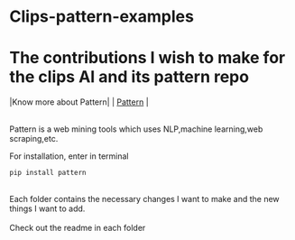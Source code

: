 # Clips-pattern-examples
<h1>The contributions I wish to make for the clips AI and its pattern repo</h1>

|Know more about Pattern|
| [Pattern](https://www.clips.uantwerpen.be/pages/pattern-dev) |

<br>Pattern is a web mining tools which uses NLP,machine learning,web scraping,etc.</br>


For installation, enter in terminal


```
pip install pattern
```

<br>Each folder contains the necessary changes I want to make and the new things I want to add.</br>
<br>Check out the readme in each folder</br>



